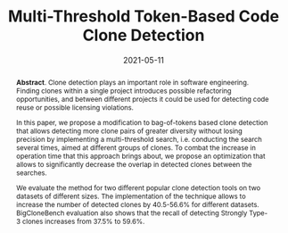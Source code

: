 ---
title: "Multi-Threshold Token-Based Code Clone Detection"
authors: '<i>Yaroslav Golubev, Viktor Poletansky, Nikita Povarov, and Timofey Bryksin</i>'
collection: tools
permalink: /tool/2021-05-11-parametric-curve
date: 2021-05-11
venue: "proceedings of <b>SANER'21</b>"
paperurl: 'https://doi.org/10.1109/SANER50967.2021.00053'
pdf: 'https://arxiv.org/pdf/2002.05204.pdf'
data: 'https://zenodo.org/record/4279694'
video: 'https://www.youtube.com/watch?v=wTGBprWqurw'
abstract: '<p><b>Abstract</b>. Clone detection plays an important role in software engineering. Finding clones within a single project introduces possible refactoring opportunities, and between different projects it could be used for detecting code reuse or possible licensing violations.</p><p>In this paper, we propose a modification to bag-of-tokens based clone detection that allows detecting more clone pairs of greater diversity without losing precision by implementing a multi-threshold search, i.e. conducting the search several times, aimed at different groups of clones. To combat the increase in operation time that this approach brings about, we propose an optimization that allows to significantly decrease the overlap in detected clones between the searches.</p><p>We evaluate the method for two different popular clone detection tools on two datasets of different sizes. The implementation of the technique allows to increase the number of detected clones by 40.5-56.6% for different datasets. BigCloneBench evaluation also shows that the recall of detecting Strongly Type-3 clones increases from 37.5% to 59.6%.</p>'
---